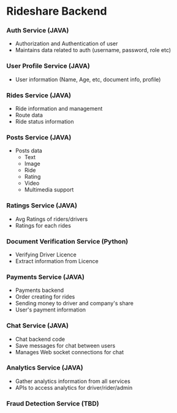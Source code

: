 # Rideshare Backend

### Auth Service (JAVA)
* Authorization and Authentication of user
* Maintains data related to auth (username, password, role etc)
### User Profile Service (JAVA)
* User information (Name, Age, etc, document info, profile) 
### Rides Service (JAVA)
* Ride information and management
* Route data
* Ride status information
### Posts Service (JAVA)
* Posts data 
  - Text
  - Image
  - Ride
  - Rating
  - Video
  - Multimedia support
### Ratings Service (JAVA)
* Avg Ratings of riders/drivers
* Ratings for each rides
### Document Verification Service (Python)
* Verifying Driver Licence
* Extract information from Licence
### Payments Service (JAVA)
* Payments backend
* Order creating for rides
* Sending money to driver and company's share
* User's payment information
### Chat Service (JAVA)
* Chat backend code
* Save messages for chat between users
* Manages Web socket connections for chat
### Analytics Service (JAVA)
* Gather analytics information from all services
* APIs to access analytics for driver/rider/admin
### Fraud Detection Service (TBD)
